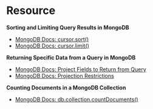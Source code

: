 # Resource
**Sorting and Limiting Query Results in MongoDB**
- [MongoDB Docs: cursor.sort()](https://www.mongodb.com/docs/manual/reference/method/cursor.sort/?_ga=2.22528882.810066485.1665291537-836515500.1666025886)
- [MongoDB Docs: cursor.limit()](https://www.mongodb.com/docs/manual/reference/method/cursor.limit/?_ga=2.22528882.810066485.1665291537-836515500.1666025886)

**Returning Specific Data from a Query in MongoDB**
- [MongoDB Docs: Project Fields to Return from Query](https://www.mongodb.com/docs/manual/tutorial/project-fields-from-query-results/?_ga=2.22528882.810066485.1665291537-836515500.1666025886)
- [MongoDB Docs: Projection Restrictions](https://www.mongodb.com/docs/manual/reference/limits/?_ga=2.22528882.810066485.1665291537-836515500.1666025886#mongodb-limit-Projection-Restrictions)

**Counting Documents in a MongoDB Collection**
- [MongoDB Docs: db.collection.countDocuments()](https://www.mongodb.com/docs/manual/reference/method/db.collection.countDocuments/?_ga=2.30900342.810066485.1665291537-836515500.1666025886)